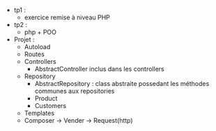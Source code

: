 - tp1 :
    - exercice remise à niveau PHP
- tp2 :
    - php + POO
- Projet : 
    - Autoload
    - Routes
    - Controllers
        - AbstractController inclus dans les controllers
    - Repository
        - AbstractRepository :
            class abstraite possedant les méthodes communes aux repositories 
        - Product 
        - Customers
    - Templates 
    - Composer -> Vender -> Request(http)
      